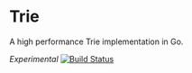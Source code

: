 # Trie

A high performance Trie implementation in Go.

*Experimental*
[![Build Status](https://travis-ci.org/umerazad/trie.svg?branch=master)](https://travis-ci.org/umerazad/trie)